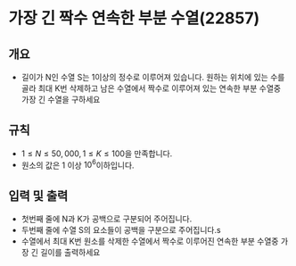 가장 긴 짝수 연속한 부분 수열(22857)
===
## 개요 
+ 길이가 N인 수열 S는 1이상의 정수로 이루어져 있습니다. 원하는 위치에 있는 수를 골라 최대 K번 삭제하고 남은 수열에서 짝수로 이루어져 있는 연속한 부분 수열중 가장 긴 수열을 구하세요
## 규칙
+ $1 \le N \le 50,000 , 1 \le K \le 100$을 만족합니다.
+ 원소의 값은 1 이상 $10^6$이하입니다.
## 입력 및 출력
+ 첫번째 줄에 N과 K가 공백으로 구분되어 주어집니다.
+ 두번째 줄에 수열 S의 요소들이 공백을 구분으로 주어집니다.s
+ 수열에서 최대 K번 원소를 삭제한 수열에서 짝수로 이루어진 연속한 부분 수열중 가장 긴 길이를 출력하세요